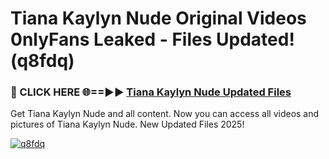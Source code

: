 # Tiana Kaylyn Nude Original Videos 0nlyFans Leaked - Files Updated! (q8fdq)

<h3>🔴 CLICK HERE 🌐==►► <a href="https://tinyurl.com/yc6ubb5a" rel="nofollow">Tiana Kaylyn Nude Updated Files</a></h3>

Get Tiana Kaylyn Nude and all content. Now you can access all videos and pictures of Tiana Kaylyn Nude. New Updated Files 2025!

[![q8fdq](https://i.imgur.com/7eu0CRL.gif)](https://tinyurl.com/yc6ubb5a)
